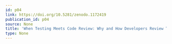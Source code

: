 ```yaml
---
id: p04
link: https://doi.org/10.5281/zenodo.1172419
publication_id: p04
source: None
title: 'When Testing Meets Code Review: Why and How Developers Review Tests'
type: None
---
```

